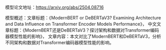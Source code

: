 模型论文地址：https://arxiv.org/abs/2504.08716

模型概述：文章标题：《ModernBERT or DeBERTaV3? Examining Architecture and Data Influence on Transformer Encoder Models Performance》，
中文文章标题：《ModernBERT还是DeBERTaV3？探讨架构和数据对Transformer编码器模型性能的影响》，
文章内容：本文对比了ModernBERT和DeBERTaV3，分析不同架构和数据对Transformer编码器模型性能的影响。
